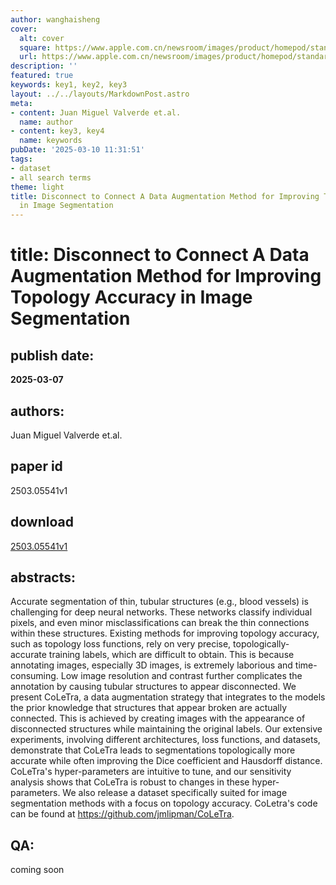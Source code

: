 ```yaml
---
author: wanghaisheng
cover:
  alt: cover
  square: https://www.apple.com.cn/newsroom/images/product/homepod/standard/Apple-HomePod-hero-230118_big.jpg.large_2x.jpg
  url: https://www.apple.com.cn/newsroom/images/product/homepod/standard/Apple-HomePod-hero-230118_big.jpg.large_2x.jpg
description: ''
featured: true
keywords: key1, key2, key3
layout: ../../layouts/MarkdownPost.astro
meta:
- content: Juan Miguel Valverde et.al.
  name: author
- content: key3, key4
  name: keywords
pubDate: '2025-03-10 11:31:51'
tags:
- dataset
- all search terms
theme: light
title: Disconnect to Connect A Data Augmentation Method for Improving Topology Accuracy
  in Image Segmentation
---
```


# title: Disconnect to Connect A Data Augmentation Method for Improving Topology Accuracy in Image Segmentation 
## publish date: 
**2025-03-07** 
## authors: 
  Juan Miguel Valverde et.al. 
## paper id
2503.05541v1
## download
[2503.05541v1](http://arxiv.org/abs/2503.05541v1)
## abstracts:
Accurate segmentation of thin, tubular structures (e.g., blood vessels) is challenging for deep neural networks. These networks classify individual pixels, and even minor misclassifications can break the thin connections within these structures. Existing methods for improving topology accuracy, such as topology loss functions, rely on very precise, topologically-accurate training labels, which are difficult to obtain. This is because annotating images, especially 3D images, is extremely laborious and time-consuming. Low image resolution and contrast further complicates the annotation by causing tubular structures to appear disconnected. We present CoLeTra, a data augmentation strategy that integrates to the models the prior knowledge that structures that appear broken are actually connected. This is achieved by creating images with the appearance of disconnected structures while maintaining the original labels. Our extensive experiments, involving different architectures, loss functions, and datasets, demonstrate that CoLeTra leads to segmentations topologically more accurate while often improving the Dice coefficient and Hausdorff distance. CoLeTra's hyper-parameters are intuitive to tune, and our sensitivity analysis shows that CoLeTra is robust to changes in these hyper-parameters. We also release a dataset specifically suited for image segmentation methods with a focus on topology accuracy. CoLetra's code can be found at https://github.com/jmlipman/CoLeTra.
## QA:
coming soon
